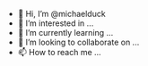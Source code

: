 - 👋 Hi, I’m @michaelduck
- 👀 I’m interested in ...
- 🌱 I’m currently learning ...
- 💞️ I’m looking to collaborate on ...
- 📫 How to reach me ...

<!---
michaelduck/michaelduck is a ✨ special ✨ repository because its `README.md` (this file) appears on your GitHub profile.
You can click the Preview link to take a look at your changes.
--->
